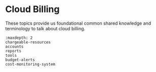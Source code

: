 # Cloud Billing

These topics provide us foundational common shared knowledge and
terminology to talk about cloud billing.

```{toctree}
:maxdepth: 2
chargeable-resources
accounts
reports
tools
budget-alerts
cost-monitoring-system
```
